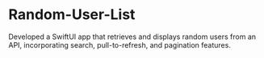 # Random-User-List
Developed a SwiftUI app that retrieves and displays random users from an API, incorporating search, pull-to-refresh, and pagination features.
